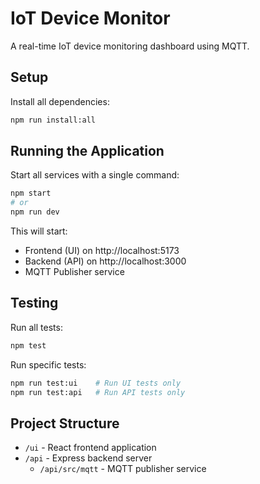 # IoT Device Monitor

A real-time IoT device monitoring dashboard using MQTT.

## Setup

Install all dependencies:
```bash
npm run install:all
```

## Running the Application

Start all services with a single command:
```bash
npm start
# or
npm run dev
```

This will start:
- Frontend (UI) on http://localhost:5173
- Backend (API) on http://localhost:3000
- MQTT Publisher service

## Testing

Run all tests:
```bash
npm test
```

Run specific tests:
```bash
npm run test:ui    # Run UI tests only
npm run test:api   # Run API tests only
```

## Project Structure

- `/ui` - React frontend application
- `/api` - Express backend server
  - `/api/src/mqtt` - MQTT publisher service 